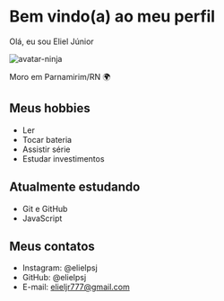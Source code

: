 # Bem vindo(a) ao meu perfil

Olá, eu sou Eliel Júnior

![avatar-ninja](https://user-images.githubusercontent.com/97190559/185147672-2b498de4-b70b-41c1-a9e3-0aeaea35109c.jpg)


Moro em Parnamirim/RN 🌍

## Meus hobbies

- Ler
- Tocar bateria
- Assistir série
- Estudar investimentos

## Atualmente estudando

- Git e GitHub
- JavaScript

## Meus contatos

- Instagram: @elielpsj
- GitHub: @elielpsj
- E-mail: elieljr777@gmail.com

